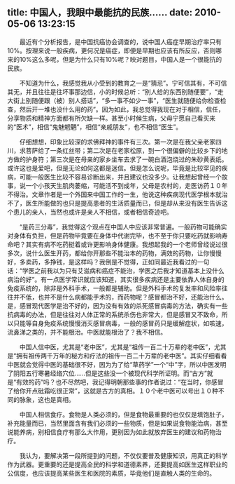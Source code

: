 title: 中国人，我眼中最能抗的民族……
date: 2010-05-06 13:23:15
---

　　最近有个分析报告，是中国抗癌协会调查的，说中国人癌症早期治疗率只有10%。按理来说一般疾病，更何况是癌症，即便是早期也应该有所反应，否则哪来的10%这么多呢，但是为什么只有10%呢？映对题目，中国人是一个很能抗的民族。

　　不知道为什么，我感觉我从小受到的教育之一是“猜忌”。宁可信其有，不可信其无，并且往往是往坏事那边信，小的时候总听：“别人给的东西别随便要”，“走大街上别随便跟（被）别人搭话”，“多一事不如少一事”，“医生就随便给你检查检查，然后开一堆也没什么用的药”。因为如此，我总觉得我现在对于相信，信任，分享物质和精神方面都有所欠缺一样。甚至小时候生病，父母宁愿自己看买来的“医术”，相信“鬼魅魍魉”，相信“亲戚朋友”，也不相信“医生”。

　　仔细想想，印象比较深的求佛拜神的事件有三次。第一次是在我父亲老家四川，求菩萨给了一条红丝带；第二次是在老家松原，到一个很偏僻的比较乡下的地方做的护身符；第三次是在母亲的家乡坐车去求了一碗白酒泡烧过的朱砂黄表纸。或许这也是爱吧，但是无论如何这都是迷信。但是怎么说呢，毕竟是比较罕见的疾病，可能一般医生比较不容易诊断出来，并且建议也没多少。让我想起曾经一个故事，说一个小孩天生肌肉萎缩，可能活不到成年，父母是农村的，走医访药１０年不得治。文章作者是一个外国来中国工作的一生，他说这种疾病现代医学根本就治不了，医生所能做的也只是提高患者的生活质量而已，但是却从来没有医生告诉这个患儿的亲人，当然也或许是亲人不相信，或者相信奇迹吧。

　　“是药三分毒”，我觉得这个观点在中国人中应该非常普遍。一般药物可能确实对身体有负担，但是药物毕竟要在身体中代谢完毕，也不至于你只要吃药就影响寿命吧？其实有病不吃药挺着或许更影响身体健康。我想起我的一个老师曾经说过很多次，说什么医生开药，都给你开那些不能治本的药物，满效的药物，让你慢慢好，多卖药，多挣钱，是这样吗？我倒是不觉得，正如同最近我看过的一句话：“学医之前我以为只有艾滋病和癌症不能治，学医之后我才知道基本上没什么病治的好”。有一点医学常识就应该知道，其实很多疾病还是主要依靠人体自身的免疫系统的，除非是外科手术，一般都是辅助。但是外科手术的复发率和风险率往往并不低，也并不是什么病都能手术的，而药物呢？感冒都治不好，还能治什么。是，感冒现代医学是治不好的，因为没有有效的杀死感冒病毒的方法，确实有一些抗病毒的办法，但是往往对人体正常的系统杀伤也非常大，但是感冒又不致命，所以只能等自身免疫系统慢慢消灭感冒病毒，一般的感冒药只是缓解症状，如咳速，流鼻涕之类的，并不能根治。中医就能根治了？我不相信。

　　中国人信中医，尤其是“老中医”，尤其是“祖传一百二十万辈的老中医”，尤其是“拥有祖传两千万年的秘方和疗法的祖传一百二十万辈的老中医”。其实仔细看看中医就会觉得中医的基础很不好，因为为了给“草药学”一个“中”字，所以中医发明了阴阳五行寒暑经络穴位……但是这些没一个被现代科学所证明。而“古方”就是“有效的药”吗？也不尽然吧，我记得明朝那些事的作者说过：“在当时，你感冒了给你开点砒霜吃很正常”，这就是古方的真相。１０个老中医可以号出１０种不同的脉象，这也是真相。

　　中国人相信食疗。食物是人类必须的，但是食物最重要的也仅仅是填饱肚子，补充能量而已，当然里面含有我们必须的一些物质，但是如果说食物能治病，甚至说能养病，别相信食疗有那么大作用，更别因为如此就放弃医生的建议和药物治疗。

　　我认为，要解决第一段所提到的问题，不仅仅要普及健康知识，用真正的科学作为武器。更重要的还是提高全民的科学和道德素养，还要提高如医生这样职业的公信度，也应该提高某些医生和医院的素质，毕竟他们是直触人类的生命的。